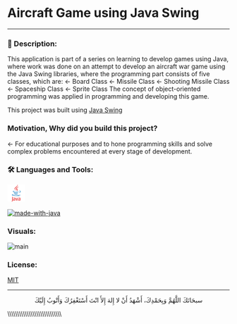 # Aircraft Game using Java Swing
---
### 📝 Description: 
This application is part of a series on learning to develop games using Java, where work was done on an attempt to develop an aircraft war game using the Java Swing libraries, where the programming part consists of five classes, which are:
<- Board Class
<- Missile Class
<- Shooting Missile Class
<- Spaceship Class
<- Sprite Class
The concept of object-oriented programming was applied in programming and developing this game.

This project was built using [Java Swing](https://docs.oracle.com/javase/7/docs/api/javax/swing/package-summary.html)

### Motivation, Why did you build this project?
<- For educational purposes and to hone programming skills and solve complex problems encountered at every stage of development.

### 🛠️ Languages and Tools:
<div>
  <img src="https://github.com/devicons/devicon/blob/master/icons/java/java-original-wordmark.svg" title="Java" alt="Java" width="40" height="40"/>&nbsp;
  
  [![made-with-java](https://img.shields.io/badge/Made%20with-Java-1f425f.svg)](https://www.java.com)
</div>

### Visuals:

![main](https://github.com/AbikoAzh/Java-Swing-Games-Moving-Sprite/assets/165510364/37771c92-6259-47b0-9d8d-772bf1bdae22)

### License:
[MIT](https://choosealicense.com/licenses/mit/)

---
<div align="center">
    سبحَانَكَ اللَّهُمَّ وَبِحَمْدِكَ، أَشْهَدُ أَنْ لا إِلهَ إِلأَ انْتَ أَسْتَغْفِرُكَ وَأَتْوبُ إِلَيْكَ
</div>

\\\\\\\\\\\\\\\\\\\\\\\\\\\\\\\\\\\\\\\\\\\\\\\\\\\\\\\\

